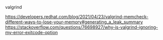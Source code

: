 valgrind 

https://developers.redhat.com/blog/2021/04/23/valgrind-memcheck-different-ways-to-lose-your-memory#generating_a_leak_summary
https://stackoverflow.com/questions/76698927/why-is-valgrind-ignoring-my-error-exitcode-option

